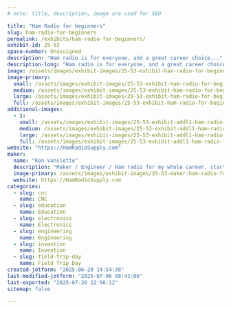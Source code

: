 ```yaml
---
# note: title, description, image are used for SEO

title: "Ham Radio for beginners"
slug: ham-radio-for-beginners
permalink: /exhibits/ham-radio-for-beginners/
exhibit-id: 25-53
space-number: Unassigned
description: "Ham radio is for everyone, and a great career choice..."
description-long: "Ham radio is for everyone, and a great career choice.  It is a technical hobby and requires an FCC license - on the flip side you will be able to operate on dozens of radio frequency bands and communicate world wide."
image: /assets/images/exhibit-images/25-53-exhibit-ham-radio-for-beginners-makerfaire-w1hv-maker-2024-large.jpg
image-primary: 
  small: /assets/images/exhibit-images/25-53-exhibit-ham-radio-for-beginners-makerfaire-w1hv-maker-2024-small.jpg
  medium: /assets/images/exhibit-images/25-53-exhibit-ham-radio-for-beginners-makerfaire-w1hv-maker-2024-medium.jpg
  large: /assets/images/exhibit-images/25-53-exhibit-ham-radio-for-beginners-makerfaire-w1hv-maker-2024-large.jpg
  full: /assets/images/exhibit-images/25-53-exhibit-ham-radio-for-beginners-makerfaire-w1hv-maker-2024-full.jpg
additional-images: 
  - 1:
    small: /assets/images/exhibit-images/25-53-exhibit-addl1-ham-radio-for-beginners-makerfaire2023-w1hv-5220ad5-small.jpg
    medium: /assets/images/exhibit-images/25-53-exhibit-addl1-ham-radio-for-beginners-makerfaire2023-w1hv-5220ad5-medium.jpg
    large: /assets/images/exhibit-images/25-53-exhibit-addl1-ham-radio-for-beginners-makerfaire2023-w1hv-5220ad5-large.jpg
    full: /assets/images/exhibit-images/25-53-exhibit-addl1-ham-radio-for-beginners-makerfaire2023-w1hv-5220ad5-full.jpg
website: "https://HamRadioSupply.com"
maker: 
  name: "Ken Vanslette"
  description: "Maker / Engineer / Ham radio for my whole career, starting in Grade school and going strong ever since."
  image-primary: /assets/images/exhibit-images/25-53-maker-ham-radio-for-beginners-makerfaire-w1hvcompress-g-medium.jpg
  website: https://HamRadioSupply.com
categories: 
  - slug: cnc
    name: CNC
  - slug: education
    name: Education
  - slug: electronics
    name: Electronics
  - slug: engineering
    name: Engineering
  - slug: invention
    name: Invention
  - slug: field-trip-day
    name: Field Trip Day
created-jotform: "2025-06-29 14:54:38"
last-modified-jotform: "2025-07-06 08:42:06"
last-exported: "2025-07-26 22:56:12"
sitemap: false

---
```

